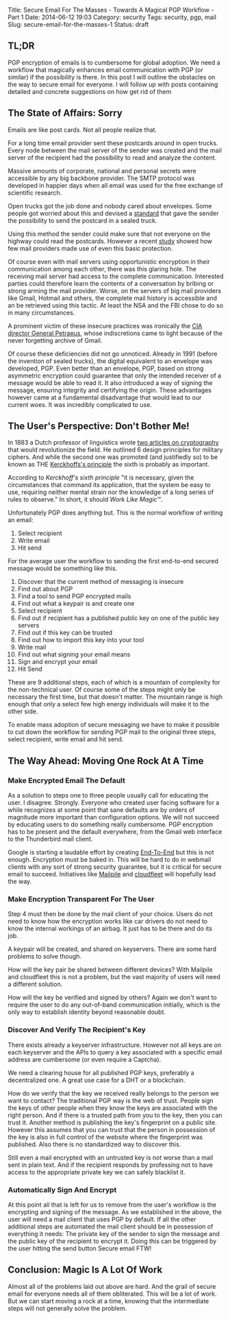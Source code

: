 Title: Secure Email For The Masses - Towards A Magical PGP Workflow - Part 1
Date: 2014-06-12 19:03
Category: security
Tags: security, pgp, mail
Slug: secure-email-for-the-masses-1
Status: draft

## TL;DR

PGP encryption of emails is to cumbersome for global adoption. We need a 
workflow that magically enhances email communication with PGP (or similar) if 
the possibility is there. In this post I will outline the obstacles on the way
to secure email for everyone. I will follow up with posts containing detailed 
and concrete suggestions on how get rid of them

## The State of Affairs: Sorry

Emails are like post cards. Not all people realize that.

For a long time email provider sent these postcards around in open trucks. 
Every node between the mail server of the sender was created and the mail server 
of the recipient had the possibility to read and analyze the content. 

Massive amounts of corporate, national and personal secrets were accessible by 
any big backbone provider. The SMTP protocol was developed in happier days when 
all email was used for the free exchange of scientific research.

Open trucks got the job done and nobody cared about envelopes. Some people got 
worried about this and devised a [standard][ietf] that gave the sender the 
possibility to send the postcard in a sealed truck.

Using this method the sender could make sure that not everyone on the highway 
could read the postcards. However a recent [study][cnet] showed how few mail 
providers made use of even this basic protection.

Of course even with mail servers using opportunistic encryption in their 
communication among each other, there was this glaring hole. The receiving mail 
server had access to the complete communication. Interested parties could 
therefore learn the contents of a conversation by bribing or strong arming the 
mail provider. Worse, on the servers of big mail providers like Gmail, Hotmail 
and others, the complete mail history is accessible and an be retrieved using 
this tactic. At least the NSA and the FBI chose to do so in many circumstances.

A prominent victim of these insecure practices was ironically the [CIA director 
General Petraeus][petraeus], whose indiscretions came to light because of the never 
forgetting archive of Gmail.

Of course these deficiencies did not go unnoticed. Already in 1991 (before the 
invention of sealed trucks), the digital equivalent to an envelope was 
developed, PGP. Even better than an envelope, PGP, based on strong asymmetric 
encryption could guarantee that only the intended receiver of a message would 
be able to read it. It also introduced a way of signing the message, ensuring 
integrity and certifying the origin. These advantages however came at a 
fundamental disadvantage that would lead to our current woes. It was incredibly
complicated to use.

## The User's Perspective: Don't Bother Me!

In 1883 a Dutch professor of linguistics wrote 
[two articles on cryptography][kerckhoff] that would revolutionize the field. 
He outlined 6 design principles for military ciphers. And while the second one 
was promoted (and justifiedly so) to be known as THE 
[Kerckhoffs's principle][wikipedia] the sixth is probably as important.

According to _Kerckhoff's sixth principle_ "it is necessary, given the 
circumstances that command its application, that the system be easy to use, 
requiring neither mental strain nor the knowledge of a long series of rules to 
observe." In short, it should _Work Like Magic&trade;_.

Unfortunately PGP does anything but. This is the normal workflow of writing 
an email:

1. Select recipient
2. Write email
3. Hit send

For the average user the workflow to sending the first end-to-end secured 
message would be something like this.

 1. Discover that the current method of messaging is insecure
 2. Find out about PGP
 3. Find a tool to send PGP encrypted mails  
 4. Find out what a keypair is and create one
 5. Select recipient
 6. Find out if recipient has a published public key on one of the public key 
    servers
 7. Find out if this key can be trusted
 8. Find out how to import this key into your tool
 9. Write mail
10. Find out what signing your email means
11. Sign and encrypt your email
12. Hit Send 

These are 9 additional steps, each of which is a mountain of complexity for the 
non-technical user. Of course some of the steps might only be necessary the 
first time, but that doesn't matter. The mountain range is high enough that 
only a select few high energy individuals will make it to the other side.

To enable mass adoption of secure messaging we have to make it possible to cut 
down the workflow for sending PGP mail to the original three steps, select 
recipient, write email and hit send.


## The Way Ahead: Moving One Rock At A Time

### Make Encrypted Email The Default

As a solution to steps one to three people usually call for educating the user. 
I disagree. Strongly. Everyone who created user facing software for a while 
recognizes at some point that sane defaults are by orders of magnitude more 
important than configuration options. We will not succeed by educating users 
to do something really cumbersome. PGP encryption has to be present and the 
default everywhere, from the Gmail web interface to the Thunderbird mail client.

Google is starting a laudable effort by creating [End-To-End][google-end-to-end]
but this is not enough. Encryption must be baked in. This will be hard to do 
in webmail clients with any sort of strong security guarantee, but it is 
critical for secure email to succeed. Initiatives like [Mailpile][mailpile] and
[cloudfleet][cloudfleet] will hopefully lead the way. 

### Make Encryption Transparent For The User

Step 4 must then be done by the mail client of your choice. Users do not need 
to know how the encryption works like car drivers do not need to know the 
internal workings of an airbag. It just has to be there and do its job.

A keypair will be created, and shared on keyservers. There are some hard 
problems to solve though. 

How will the key pair be shared between different devices? With Mailpile and 
cloudfleet this is not a problem, but the vast majority of users will need a 
different solution.

How will the key be verified and signed by others? Again we don't want to 
require the user to do any out-of-band communication initially, which is the 
only way to establish identity beyond reasonable doubt. 

### Discover And Verify The Recipient's Key

There exists already a keyserver infrastructure. However not all keys are on 
each keyserver and the APIs to query a key associated with a specific email 
address are cumbersome (or even require a Captcha).

We need a clearing house for all published PGP keys, preferably a decentralized 
one. A great use case for a DHT or a blockchain.

How do we verify that the key we received really belongs to the person we want 
to contact? The traditional PGP way is the web of trust. People sign the keys 
of other people when they know the keys are associated with the right person.
And if there is a trusted path from you to the key, then you can trust it. 
Another method is publishing the key's fingerprint on a public site. However 
this assumes that you can trust that the person in possession of the key is also 
in full control of the website where the fingerprint was published. Also there 
is no standardized way to  discover this.

Still even a mail encrypted with an untrusted key is not worse than a mail sent 
in plain text. And if the recipient responds by professing not to have access 
to the appropriate private key we can safely blacklist it.


### Automatically Sign And Encrypt

At this point all that is left for us to remove from the user's workflow is the 
encrypting and signing of the message. As we established in the above, the user 
will need a mail client that uses PGP by default. If all the other 
additional steps are automated the mail client should be in possession of 
everything it needs: The private key of the sender to sign the message and the 
public key of the recipient to encrypt it. Doing this can be triggered by the user hitting the send button Secure email FTW!  


## Conclusion: Magic Is A Lot Of Work

Almost all of the problems laid out above are hard. And the grail of secure 
email for everyone needs all of them obliterated. This will be a lot of work. 
But we can start moving a rock at a time, knowing that the intermediate steps 
will not generally solve the problem. 





[ietf]: https://tools.ietf.org/html/rfc3207 "SMTP over TLS"
[cnet]: http://www.cnet.com/news/how-web-mail-providers-leave-door-open-for-nsa-surveillance/
[petraeus]: http://swampland.time.com/2012/11/15/spyfall/ "Petraeus' Fall"
[kerckhoff]: http://petitcolas.net/fabien/kerckhoffs/ "Kerckhoff's papers"
[wikipedia]: https://en.wikipedia.org/wiki/Kerckhoffs's_principle "Kerckhoffs's principle"
[google-end-to-end]: https://code.google.com/p/end-to-end/ "Google's PGP browser extension"
[mailpile]: https://mailpile.is/
[cloudfleet]: https://cloudfleet.io/

